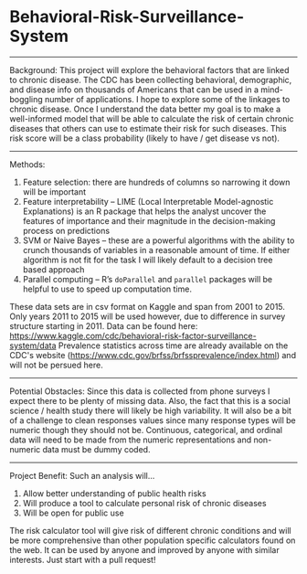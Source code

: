 ﻿# Behavioral-Risk-Surveillance-System

----

Background:
This project will explore the behavioral factors that are linked to chronic disease. The CDC has been collecting behavioral, demographic, and disease info on thousands of Americans that can be used in a mind-boggling number of applications. 
I hope to explore some of the linkages to chronic disease. Once I understand the data better my goal is to make a well-informed model that will be able to calculate the risk of certain chronic diseases that others can use to estimate their risk for such diseases. 
This risk score will be a class probability (likely to have / get disease vs not).

----

Methods:
1.	Feature selection: there are hundreds of columns so narrowing it down will be important
2.	Feature interpretability – LIME (Local Interpretable Model-agnostic Explanations) is an R package that helps the analyst uncover the features of importance and their magnitude in the decision-making process on predictions
3.	SVM or Naive Bayes – these are a powerful algorithms with the ability to crunch thousands of variables in a reasonable amount of time. If either algorithm is not fit for the task I will likely default to a decision tree based approach
4.	Parallel computing – R’s `doParallel` and `parallel` packages will be helpful to use to speed up computation time. 

These data sets are in csv format on Kaggle and span from 2001 to 2015. Only years 2011 to 2015 will be used however, due to difference in survey structure starting in 2011. Data can be found here: https://www.kaggle.com/cdc/behavioral-risk-factor-surveillance-system/data
Prevalence statistics across time are already available on the CDC's website (https://www.cdc.gov/brfss/brfssprevalence/index.html) and will not be persued here. 

----

Potential Obstacles:
Since this data is collected from phone surveys I expect there to be plenty of missing data. Also, the fact that this is a social science / health study there will likely be high variability. 
It will also be a bit of a challenge to clean responses values since many response types will be numeric though they should not be. Continuous, categorical, and ordinal data will need to be made from the numeric representations and non-numeric data must be dummy coded.

----

Project Benefit:
Such an analysis will...
1.	Allow better understanding of public health risks
2.	Will produce a tool to calculate personal risk of chronic diseases 
3.	Will be open for public use

The risk calculator tool will give risk of different chronic conditions and will be more comprehensive than other population specific calculators found on the web. It can be used by anyone and improved by anyone with similar interests. Just start with a pull request!
